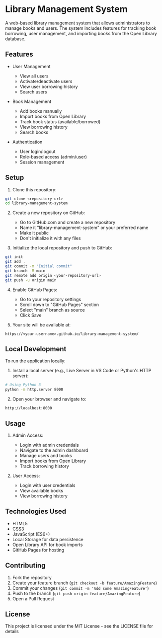 # Library Management System

A web-based library management system that allows administrators to manage books and users. The system includes features for tracking book borrowing, user management, and importing books from the Open Library database.

## Features

- User Management
  - View all users
  - Activate/deactivate users
  - View user borrowing history
  - Search users

- Book Management
  - Add books manually
  - Import books from Open Library
  - Track book status (available/borrowed)
  - View borrowing history
  - Search books

- Authentication
  - User login/logout
  - Role-based access (admin/user)
  - Session management

## Setup

1. Clone this repository:
```bash
git clone <repository-url>
cd library-management-system
```

2. Create a new repository on GitHub:
   - Go to GitHub.com and create a new repository
   - Name it "library-management-system" or your preferred name
   - Make it public
   - Don't initialize it with any files

3. Initialize the local repository and push to GitHub:
```bash
git init
git add .
git commit -m "Initial commit"
git branch -M main
git remote add origin <your-repository-url>
git push -u origin main
```

4. Enable GitHub Pages:
   - Go to your repository settings
   - Scroll down to "GitHub Pages" section
   - Select "main" branch as source
   - Click Save

5. Your site will be available at:
```
https://<your-username>.github.io/library-management-system/
```

## Local Development

To run the application locally:

1. Install a local server (e.g., Live Server in VS Code or Python's HTTP server):
```bash
# Using Python 3
python -m http.server 8000
```

2. Open your browser and navigate to:
```
http://localhost:8000
```

## Usage

1. Admin Access:
   - Login with admin credentials
   - Navigate to the admin dashboard
   - Manage users and books
   - Import books from Open Library
   - Track borrowing history

2. User Access:
   - Login with user credentials
   - View available books
   - View borrowing history

## Technologies Used

- HTML5
- CSS3
- JavaScript (ES6+)
- Local Storage for data persistence
- Open Library API for book imports
- GitHub Pages for hosting

## Contributing

1. Fork the repository
2. Create your feature branch (`git checkout -b feature/AmazingFeature`)
3. Commit your changes (`git commit -m 'Add some AmazingFeature'`)
4. Push to the branch (`git push origin feature/AmazingFeature`)
5. Open a Pull Request

## License

This project is licensed under the MIT License - see the LICENSE file for details
